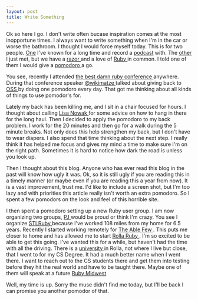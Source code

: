 ```yaml
---
layout: post
title: Write Something
---
```


Ok so here I go. I don't write often bucase inspiration comes at the
most inopportune times. I always want to write something when I'm in the
car or worse the bathroom. I thought I would force myself today. This is
for two people. [One](http://twitter.com/jcsextro) I've known for a long
time and record a [podcast](http://thisagilelife.com) with. The
[other](http://twitter.com/_zph) I just met, but we have a
[ razor ]( http://en.wikipedia.org/wiki/Straight_razor ) and a love of
[ Ruby ]( http://www.ruby-lang.org/ ) in common. I told one of them I would
give a [ pomodoro ]( http://www.pomodorotechnique.com/ ) a go.

You see, recently I attended [ the best damn ruby
conference ]( https://rubymidwest.com ) anywhere. During that conference
speaker [ @wikimatze ]( http://twitter.com/wikimatze ) talked about giving
back to [ OSS ]( http://en.wikipedia.org/wiki/Open-source_software ) by
doing one pomodoro every day. That got me thinking about all kinds of
things to use pomodor's for.

Lately my back has been killing me, and I sit in a chair focused for
hours. I thought about calling
[ Lisa Nowak ]( http://en.wikipedia.org/wiki/Lisa_Nowak ) for some advice on
how to hang in there for the long haul. Then I decided to apply the
pomodoro to my back problem. I work for the 20 minutes and then go for a
walk during the 5 minute breaks. Not only does this help strengthen my
back, but I don't have to wear diapers. I also spend that time thinking
about the next step. I really think it has helped me focus and gives my
mind a time to make sure I'm on the right path. Sometimes it is hard to
notice how dark the road is unless you look up.

Then I thought about this blog. Anyone who has ever read this blog in
the past will know how ugly it was. Ok, so it is still ugly if you are
reading this in a timely manner (or maybe even if you are reading this a
year from now). It is a vast improvement, trust me. I'd like to include
a screen shot, but I'm too lazy and with priorities this article really
isn't worth an extra pomodoro. So I spent a few pomodors on the look and
feel of this horrible site.

I then spent a pomodoro setting up a new Ruby user group. I am now
organizing two groups, [ PJ ]( http://twitter.com/aspleenic ) would be proud
or think I'm crazy. You see I organize
[ STLRuby ]( http://meetup.org/stlruby ) because I've worked 108 miles from
my home for 6.5 years. Recently I started working remotely for
[ The Able Few ]( http://theablefew.com ). This puts me closer to home and
has allowed me to start [ Rolla Ruby ]( http://meetup.org/Rolla-Ruby ). I'm
so excited to be able to get this going. I've wanted this for a while, but
haven't had the time with all the driving. There is a
[ university ]( http://mst.edu ) in Rolla, not where I live but close, that
I went to for my CS Degree. It had a much better name when I went there. I
want to reach out to the CS students there and get them into testing before
they hit the real world and have to be taught there. Maybe one of them will
speak at a future [ Ruby Midwest ]( http://rubymidwest.com )

Well, my time is up. Sorry the muse didn't find me today, but I'll be
back I can promise you another pomodor of that.

